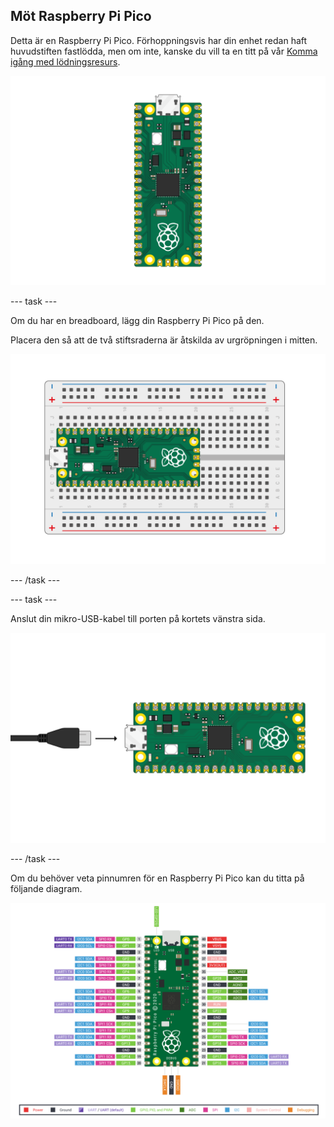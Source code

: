 ## Möt Raspberry Pi Pico

Detta är en Raspberry Pi Pico. Förhoppningsvis har din enhet redan haft huvudstiften fastlödda, men om inte, kanske du vill ta en titt på vår [Komma igång med lödningsresurs](https://projects.raspberrypi.org/en/projects/getting-started-med-lödning).

![Raspberry Pi Pico](images/Pico-Top-Headers.png)

\--- task ---

Om du har en breadboard, lägg din Raspberry Pi Pico på den.

Placera den så att de två stiftsraderna är åtskilda av urgröpningen i mitten.

![Picoboard på en breadboard](images/Pico-Top-Breadboard.png)

\--- /task ---

\--- task ---

Anslut din mikro-USB-kabel till porten på kortets vänstra sida.

![Mikro-USB-kabel ansluten till Pico](images/Pico-Top-Plug-v2.png)

\--- /task ---

Om du behöver veta pinnumren för en Raspberry Pi Pico kan du titta på följande diagram.

![Pinout på en Raspberry Pi Pico](images/Pico-R3-Pinout.png)
